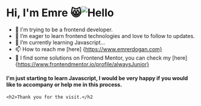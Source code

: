 # Hi, I'm Emre :smile_cat:![Hello]([https://pixabay.com/tr/illustrations/el-dalga-hareket-parmaklar-merhaba-2415036/](https://pixabay.com/tr/illustrations/el-dalga-hareket-parmaklar-merhaba-2415036/))



- 👋 I'm trying to be a frontend developer. 
- 👀 I’m eager to learn frontend technologies and love to follow to updates.
- 🌱 I’m currently learning Javascript...
- 📫 How to reach me [here] {https://www.emrerdogan.com}
- 🎯 I find some solutions on Frontend Mentor, you can check my [here] {https://www.frontendmentor.io/profile/alwaysJunior}

#### I'm just starting to learn Javascript, I would be very happy if you would like to accompany or help me in this process.

`<h2>Thank you for the visit.</h2`
